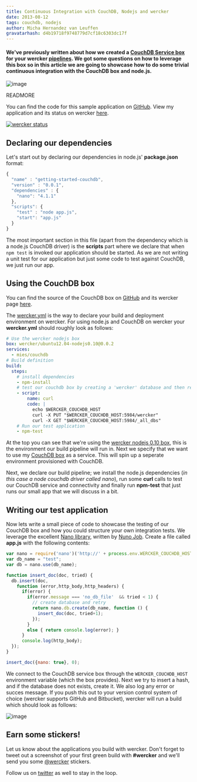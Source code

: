 ```yaml
---
title: Continuous Integration with CouchDB, Nodejs and wercker
date: 2013-08-12
tags: couchdb, nodejs
author: Micha Hernandez van Leuffen
gravatarhash: d4b19718f9748779d7cf18c6303dc17f
---
```


<h4 class="subheader">
We've previously written about how we created a <a href="http://blog.wercker.com/2013/07/24/Building-your-own-box-with-Chef.html">CouchDB Service box</a> for your wercker <a href="http://devcenter.wercker.com/articles/introduction/pipeline.html">pipelines</a>. We got some questions on how to leverage this box so in this article we are going to showcase how to do some trivial continuous integration with the CouchDB box and node.js.
</h4>

![image](http://f.cl.ly/items/3W0K0K092e1W1i0w361X/wercker%2Bcouchdb.png)

READMORE

You can find the code for this sample application on [GitHub](https://github.com/mies/getting-started-couchdb). View my application and its status on wercker [here](https://app.wercker.com/#applications/51cb0a0ec3f3032f38000067).

[![wercker status](https://app.wercker.com/status/21e01d1e73b3f3e230a920e6eab2ef80/m "wercker status")](https://app.wercker.com/project/bykey/21e01d1e73b3f3e230a920e6eab2ef80)

## Declaring our dependencies

Let's start out by declaring our dependencies in node.js' **package.json** format:

``` javascript
{
  "name" : "getting-started-couchdb",
  "version" : "0.0.1",
  "dependencies" : {
    "nano": "4.1.1"
  },
  "scripts": {
    "test" : "node app.js",
    "start": "app.js"
  }
}
```

The most important section in this file (apart from the dependency which is a node.js CouchDB driver) is the **scripts** part where we declare that when `npm test` is invoked our application should be started. As we are not writing a unit test for our application but just some code to test against CouchDB, we just run our app.

## Using the CouchDB box

You can find the source of the CouchDB box on [GitHub](https://github.com/mies/box-couchdb) and its wercker page
[here](https://app.wercker.com/#applications/51cace444b940c9e19004ba2/tab/details).

The [wercker.yml](http://devcenter.wercker.com/articles/werckeryml/) is the way to declare your build and deployment environment on wercker. For using node.js and CouchDB on wercker your **wercker.yml** should roughly look as follows:

``` yaml
# Use the wercker nodejs box
box: wercker/ubuntu12.04-nodejs0.10@0.0.2
services:
  - mies/couchdb
# Build definition
build:
  steps:
    # install dependencies
    - npm-install
    # test our couchdb box by creating a 'wercker' database and then retrieve all the database names
    - script:
        name: curl
        code: |
          echo $WERCKER_COUCHDB_HOST
          curl -X PUT "$WERCKER_COUCHDB_HOST:5984/wercker"
          curl -X GET "$WERCKER_COUCHDB_HOST:5984/_all_dbs"
    # Run our test application
    - npm-test
```

At the top you can see that we're using the [wercker nodejs 0.10 box](https://app.wercker.com/#applications/51cd71ca7578aa5b53000a2d/tab/details), this is the environment our build pipeline will run in. Next we specify that we want to use my [CouchDB box](https://app.wercker.com/#applications/51cace444b940c9e19004ba2/tab/details) as a service. This will spin up a seperate environment provisioned with CouchDB.

Next, we declare our build pipeline; we install the node.js dependencies (*in this case a node couchdb driver called nano*), run some **curl** calls to test our CouchDB service and connectivity and finally run **npm-test** that just runs our small app that we will discuss in a bit.

## Writing our test application

Now lets write a small piece of code to showcase the testing of our CouchDB box and how you could structure your own integration tests. We leverage the excellent [Nano library](https://github.com/dscape/nano), written by [Nuno Job](https://twitter.com/dscape). Create a file called **app.js** with the following contents:

``` javascript
var nano = require('nano')('http://' + process.env.WERCKER_COUCHDB_HOST + ':5984');
var db_name = "test";
var db = nano.use(db_name);

function insert_doc(doc, tried) {
  db.insert(doc,
    function (error,http_body,http_headers) {
      if(error) {
        if(error.message === 'no_db_file'  && tried < 1) {
          // create database and retry
          return nano.db.create(db_name, function () {
            insert_doc(doc, tried+1);
          });
        }
        else { return console.log(error); }
      }
      console.log(http_body);
  });
}

insert_doc({nano: true}, 0);
```
We connect to the CouchDB service box through the `WERCKER_COUCHDB_HOST` environment variable (which the box provides). Next we try to insert a hash, and if the database does not exists, create it. We also log any error or succes message. If you push this out to your version control system of choice (wercker supports GitHub and Bitbucket), wercker will run a build which should look as follows:

![image](http://f.cl.ly/items/0N173d3f2B1V3j2i3x34/Screen%20Shot%202013-08-12%20at%202.53.53%20PM.png)

## Earn some stickers!

Let us know about the applications you build with wercker. Don't forget to tweet out a screenshot of your first green build with **#wercker** and we'll send you some [@wercker](http://twitter.com/wercker) stickers.

Follow us on [twitter](http://twitter.com/wercker) as well to stay in the loop.
